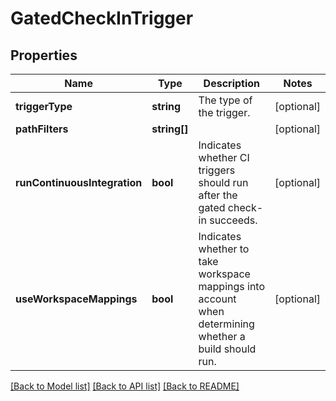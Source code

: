 # GatedCheckInTrigger

## Properties
Name | Type | Description | Notes
------------ | ------------- | ------------- | -------------
**triggerType** | **string** | The type of the trigger. | [optional] 
**pathFilters** | **string[]** |  | [optional] 
**runContinuousIntegration** | **bool** | Indicates whether CI triggers should run after the gated check-in succeeds. | [optional] 
**useWorkspaceMappings** | **bool** | Indicates whether to take workspace mappings into account when determining whether a build should run. | [optional] 

[[Back to Model list]](../README.md#documentation-for-models) [[Back to API list]](../README.md#documentation-for-api-endpoints) [[Back to README]](../README.md)


